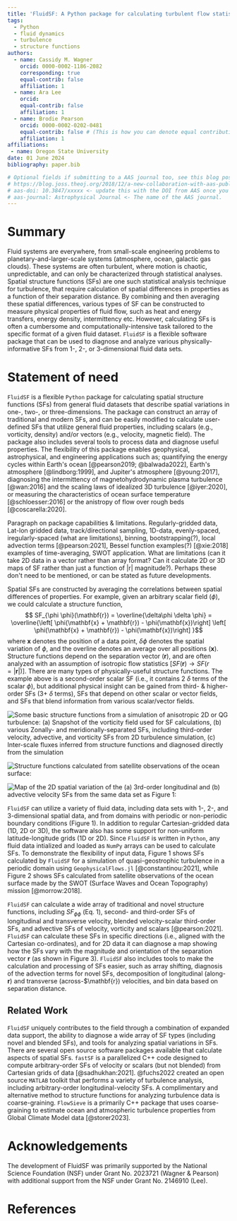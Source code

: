 ```yaml
---
title: 'FluidSF: A Python package for calculating turbulent flow statistics'
tags:
  - Python
  - fluid dynamics
  - turbulence
  - structure functions
authors:
  - name: Cassidy M. Wagner
    orcid: 0000-0002-1186-2082
    corresponding: true
    equal-contrib: false
    affiliation: 1
  - name: Ara Lee
    orcid:
    equal-contrib: false
    affiliation: 1
  - name: Brodie Pearson
    orcid: 0000-0002-0202-0481
    equal-contrib: false # (This is how you can denote equal contributions between multiple authors)
    affiliation: 1
affiliations:
 - name: Oregon State University
date: 01 June 2024
bibliography: paper.bib

# Optional fields if submitting to a AAS journal too, see this blog post:
# https://blog.joss.theoj.org/2018/12/a-new-collaboration-with-aas-publishing
# aas-doi: 10.3847/xxxxx <- update this with the DOI from AAS once you know it.
# aas-journal: Astrophysical Journal <- The name of the AAS journal.
---
```


# Summary

Fluid systems are everywhere, from small-scale engineering problems to planetary-and-larger-scale systems (atmosphere, ocean, galactic gas clouds). These systems are often turbulent, where motion is chaotic, unpredictable, and can only be characterized through statistical analyses. Spatial structure functions (SFs) are one such statistical analysis technique for turbulence, that require calculation of spatial differences in properties as a function of their separation distance. By combining and then averaging these spatial differences, various types of SF can be constructed to measure physical properties of fluid flow, such as heat and energy transfers, energy density, intermittency etc. However, calculating SFs is often a cumbersome and computationally-intensive task tailored to the specific format of a given fluid dataset. `FluidSF` is a flexible software package that can be used to diagnose and analyze various physically-informative SFs from 1-, 2-, or 3-dimensional fluid data sets.    



# Statement of need

`FluidSF` is a flexible ``Python`` package for calculating spatial structure functions (SFs) from general fluid datasets that describe spatial variations in one-, two-, or three-dimensions. The package can construct an array of traditional and modern SFs, and can be easily modified to calculate user-defined SFs that utilize general fluid properties, including scalars (e.g., vorticity, density) and/or vectors (e.g., velocity, magnetic field). The package also includes several tools to process data and diagnose useful properties. The flexibility of this package enables geophysical, astrophysical, and engineering applications such as; quantifying the energy cycles within Earth's ocean [@pearson2019; @balwada2022], Earth's atmosphere [@lindborg:1999], and Jupiter's atmosphere [@young:2017], diagnosing the intermittency of magnetohydrodynamic plasma turbulence [@wan:2016] and the scaling laws of idealized 3D turbulence [@iyer:2020], or measuring the characteristics of ocean surface temperature [@schloesser:2016] or the anistropy of flow over rough beds [@coscarella:2020].   

Paragraph on package capabilities & limitations. Regularly-gridded data, Lat-lon gridded data, track/directional sampling, 1D-data, evenly-spaced, iregularly-spaced (what are limitations), binning, bootstrapping(?), local advection terms [@pearson:2021], Bessel function examples(?) [@xie:2018] examples of time-averaging, SWOT application. What are limitations (can it take 2D data in a vector rather than array format? Can it calculate 2D or 3D maps of SF rather than just a function of |r| magnitude?). Perhaps these don't need to be mentioned, or can be stated as future developments.

Spatial SFs are constructed by averaging the correlations between spatial differences of properties. For example, given an arbitrary scalar field ($\phi$), we could calculate a structure function,
$$ SF_{\phi \phi}(\mathbf{r}) = \overline{\delta\phi \delta \phi} = \overline{\left[ \phi(\mathbf{x} + \mathbf{r}) - \phi(\mathbf{x})\right] \left[ \phi(\mathbf{x} + \mathbf{r}) - \phi(\mathbf{x})\right] }$$
where $\mathbf{x}$ denotes the position of a data point, $\delta \phi$ denotes the spatial variation of $\phi$, and the overline denotes an average over all positions ($\mathbf{x}$). Structure functions depend on the separation vector ($\mathbf{r}$), and are often analyzed with an assumption of isotropic flow statistics [$SF(\mathbf{r})\rightarrow SF(r=|\mathbf{r}|)$]. There are many types of physically-useful structure functions. The example above is a second-order scalar SF (i.e., it contains 2 $\delta$ terms of the scalar $\phi$), but additional physical insight can be gained from third- \& higher-order SFs (3+ $\delta$ terms), SFs that depend on other scalar or vector fields, and SFs that blend information from various scalar/vector fields. 

![Some basic structure functions from a simulation of anisotropic 2D or QG turbulence: (a) Snapshot of the vorticity field used for SF calculations, (b) various Zonally- and meridionally-separated SFs, including third-order velocity, advective, and vorticity SFs from 2D turbulence simulation, (c) Inter-scale fluxes inferred from structure functions and diagnosed directly from the simulation](path/to/image.png)

![Structure functions calculated from satellite observations of the ocean surface: ](path/to/image.png)

![Map of the 2D spatial variation of the (a) 3rd-order longitudinal and (b) advective velocity SFs from the same data set as Figure 1: ](path/to/image.png)

`FluidSF` can utilize a variety of fluid data, including data sets with 1-, 2-, and 3-dimensional spatial data, and from domains with periodic or non-periodic boundary conditions (Figure 1). In addition to regular Cartesian-gridded data (1D, 2D or 3D), the software also has some support for non-uniform latitude-longitude grids (1D or 2D). Since `FluidSF` is written in `Python`, any fluid data intialized and loaded as `NumPy` arrays can be used to calculate SFs. To demonstrate the flexibility of input data, Figure 1 shows SFs calculated by `FluidSF` for a simulation of quasi-geostrophic turbulence in a periodic domain using `GeophysicalFlows.jl` [@constantinou:2021], while Figure 2 shows SFs calculated from satellite observations of the ocean surface made by the SWOT (Surface Waves and Ocean Topography) mission [@morrow:2018].

`FluidSF` can calculate a wide array of traditional and novel structure functions, including $SF_{\phi \phi}$ (Eq. 1), second- and third-order SFs of longitudinal and transverse velocity, blended velocity-scalar third-order SFs, and advective SFs of velocity, vorticity and scalars [@pearson:2021]. `FluidSF` can calculate these SFs in specific directions (i.e., aligned with the Cartesian co-ordinates), and for 2D data it can diagnose a map showing how the SFs vary with the magnitude and orientation of the separation vector $\mathbf{r}$ (as shown in Figure 3).  `FluidSF` also includes tools to make the calculation and processing of SFs easier, such as array shifting, diagnosis of the advection terms for novel SFs, decomposition of longitudinal (along-$\mathbf{r}$) and transverse (across-$\mathbf{r}) velocities, and bin data based on separation distance.

  <!-- * python
  * pypi installable/importable
  * advective structure functions
  * mixed structure functions
  * 2d maps of structure functions
  * binning
  * lat-lon grid support
  * non-periodic data
  * 1d structure functions -->

## Related Work

`FluidSF` uniquely contributes to the field through a combination of expanded data support, the ability to diagnose a wide array of SF types (including novel and blended SFs), and tools for analyzing spatial variations in SFs. There are several open source software packages available that calculate aspects of spatial SFs. `fastSF` is a parallelized C++ code designed to compute arbitrary-order SFs of velocity or scalars (but not blended) from Cartesian grids of data [@sadhukhan:2021]. @fuchs2022 created an open source `MATLAB` toolkit that performs a variety of turbulence analysis, including arbitrary-order longitudinal-velocity SFs. A complimentary and alternative method to structure functions for analyzing turbulence data is coarse-graining. `FlowSieve` is a primarily C++ package that uses coarse-graining to estimate ocean and atmospheric turbulence properties from Global Climate Model data [@storer2023].

<!-- Contextualize package within other relevant software
* flowsieve
* fuchs 2022: matlab-based GUI package that does third order structure functions among other things
* sadhukhan 2021: fastSF C++ code for parallel computing structure functions
  * n-th order structure functions of either longitudinal, transverse, or scalar, no mixed SFs
  * only works with cartesian 2D or 3D HDF5 files
* Dhruv's group
* a couple of julia repos, not full packages -->

# Acknowledgements

The development of FluidSF was primarily supported by the National Science Foundation (NSF) under Grant No. 2023721 (Wagner \& Pearson) with additional support from the NSF under Grant No. 2146910 (Lee).

# References

